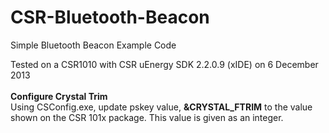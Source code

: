 CSR-Bluetooth-Beacon
====================
Simple Bluetooth Beacon Example Code<br>

Tested on a CSR1010 with CSR uEnergy SDK 2.2.0.9 (xIDE) on 6 December 2013<br>
<br>
<b>Configure Crystal Trim</b><br>
Using CSConfig.exe, update pskey value, <b>&CRYSTAL_FTRIM</b> to the value shown on the CSR 101x package. This value is given as an integer.
